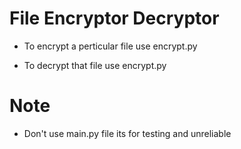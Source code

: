 # File Encryptor Decryptor

- To encrypt a perticular file use encrypt.py

- To decrypt that file use encrypt.py

# Note
- Don't use main.py file its for testing and unreliable
